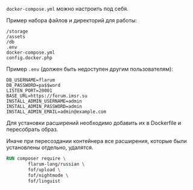 `docker-compose.yml` можно настроить под себя.

Пример набора файлов и директорий для работы:

```
/storage
/assets
/db
.env
docker-compose.yml
config.docker.php
```

Пример `.env` (должен быть недоступен другим пользователям):

```
DB_USERNAME=flarum
DB_PASSWORD=pa$$word
LISTEN_PORT=20001
BASE_URL=https://forum.imsr.su
INSTALL_ADMIN_USERNAME=admin
INSTALL_ADMIN_PASSWORD=admin
INSTALL_ADMIN_EMAIL=admin@example.com
```


Для установки расширений необходимо добавить их в Dockerfile и пересобрать образ.

Иначе при пересоздании контейнера все расширения, которые были установлены отдельно, удалятся.

```dockerfile
RUN composer require \
        flarum-lang/russian \
        fof/upload \
        fof/nightmode \
        fof/linguist
```